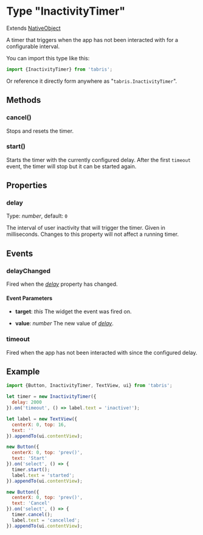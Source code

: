 ---
---
# Type "InactivityTimer"

Extends [NativeObject](NativeObject.md)

A timer that triggers when the app has not been interacted with for a configurable interval.

You can import this type like this:
```js
import {InactivityTimer} from 'tabris';
```
Or reference it directly form anywhere as "`tabris.InactivityTimer`".
## Methods

### cancel()


Stops and resets the timer.

### start()


Starts the timer with the currently configured delay. After the first `timeout` event, the timer will stop but it can be started again.


## Properties

### delay


Type: *number*, default: `0`

The interval of user inactivity that will trigger the timer. Given in milliseconds. Changes to this property will not affect a running timer.


## Events

### delayChanged

Fired when the [*delay*](#delay) property has changed.

#### Event Parameters 
- **target**: *this*
    The widget the event was fired on.

- **value**: *number*
    The new value of [*delay*](#delay).


### timeout

Fired when the app has not been interacted with since the configured delay.



## Example
```js
import {Button, InactivityTimer, TextView, ui} from 'tabris';

let timer = new InactivityTimer({
  delay: 2000
}).on('timeout', () => label.text = 'inactive!');

let label = new TextView({
  centerX: 0, top: 16,
  text: ''
}).appendTo(ui.contentView);

new Button({
  centerX: 0, top: 'prev()',
  text: 'Start'
}).on('select', () => {
  timer.start();
  label.text = 'started';
}).appendTo(ui.contentView);

new Button({
  centerX: 0, top: 'prev()',
  text: 'Cancel'
}).on('select', () => {
  timer.cancel();
  label.text = 'cancelled';
}).appendTo(ui.contentView);
```